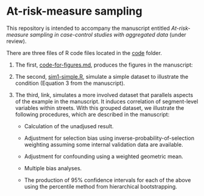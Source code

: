 # At-risk-measure sampling
This repository is intended to accompany the manuscript entitled *At-risk-measure sampling in case-control studies with aggregated data* (under review).

There are three files of R code files located in the [code](https://github.com/michaeldgarber/at-risk-measure-sampling/tree/master/code) folder.

1. The first, [code-for-figures.md](https://github.com/michaeldgarber/at-risk-measure-sampling/blob/master/code/code-for-figures.md), produces the figures in the manuscript: 

2. The second, [sim1-simple.R](https://github.com/michaeldgarber/at-risk-measure-sampling/blob/master/code/sim1-simple.R), simulate a simple dataset to illustrate the condition (Equation 3 from the manuscript).

3. The third, link, simulates a more involved dataset that parallels aspects of the example in the manuscript. It induces correlation of segment-level variables within streets. With this grouped dataset, we illustrate the following procedures, which are described in the manuscript:
    
    + Calculation of the unadjused result.

    + Adjustment for selection bias using inverse-probability-of-selection weighting assuming some internal validation data are available.
    
    + Adjustment for confounding using a weighted geometric mean.
    
    + Multiple bias analyses.
    
    + The production of 95% confidence intervals for each of the above using the percentile method from hierarchical bootstrapping.


